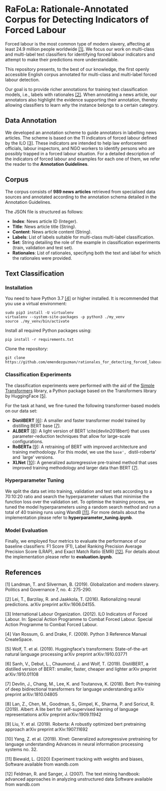 # RaFoLa: Rationale-Annotated Corpus for Detecting Indicators of Forced Labour

Forced labour is the most common type of modern slavery, affecting at least 24.9 million people worldwide [[1]](#1). We focus our work on multi-class and multi-label text classifiers for identifying forced labour indicators and attempt to make their predictions more understandable.

This repository presents, to the best of our knowledge, the first openly accessible English corpus annotated for multi-class and multi-label forced labour detection.

Our goal is to provide richer annotations for training text classification models, i.e., labels with rationales [[2]](#2). When annotating a news article, our annotators also highlight the evidence supporting their annotation, thereby allowing classifiers to learn *why* the instance belongs to a certain category.

## Data Annotation

We developed an annotation scheme to guide annotators in labelling news articles. The scheme is based on the 11 indicators of forced labour defined by the ILO [[3]](#3). These indicators are intended to help law enforcement officials, labour inspectors, and NGO workers to identify persons who are possibly trapped in a forced labour situation. For a detailed description of the indicators of forced labour and examples for each one of them, we refer the reader to the **Annotation Guidelines**.

## Corpus

The corpus consists of **989 news articles** retrieved from specialised data sources and annotated according to the annotation schema detailed in the Annotation Guidelines.

The JSON file is structured as follows:

- **Index**: News article ID (Integer).
- **Title**: News article title (String).
- **Content**: News article content (String).
- **Labels**: List of labels suitable for multi-class multi-label classification.
- **Set**: String detailing the role of the example in classification experiments (train, validation and test set).
- **Rationales**: List of rationales, specifyng both the text and label for which the rationales were provided.

## Text Classification

### Installation

You need to have Python 3.7 [[4]](#4) or higher installed. It is recommended that you use a virtual environment:

```
sudo pip3 install -U virtualenv
virtualenv --system-site-packages -p python3 ./my_venv
source ./my_venv/bin/activate
```

Install all required Python packages using:

```
pip install -r requirements.txt
```

Clone the repository:

```
git clone https://github.com/emendezguzman/rationales_for_detecting_forced_labour.git
```

### Classification Experiments

The classification experiments were performed with the aid of the [Simple Transformers](https://simpletransformers.ai/) library, a Python package based on the Transformers library by HuggingFace [[5]](#5).

For the task at hand, we fine-tuned the following transformer-based models on our data set:
- **DistilBERT** [[6]](#6): A smaller and faster transformer model trained by distilling BERT base [[7]](#7). 
- **ALBERT** [[8]](#8): A light version of BERT \cite{devlin2018bert} that uses parameter-reduction techniques that allow for large-scale configurations.
- **RoBERTa** [[9]](#9): A retraining of BERT with improved architecture and training methodology.  For this model, we use the `base', `distil-roberta' and `large' versions.
- **XLNet** [[10]](#10): A generalized autoregressive pre-trained method that uses improved training methodology and larger data than BERT [[7]](#7).

### Hyperparameter Tuning

We split the data set into training, validation and test sets according to a 70:10:20 ratio and search the hyperparameter values that minimise the function loss over the validation set. To optimise the training process, we tuned the model hyperparameters using a random search method and run a total of 40 training runs using WandB [[11]](#11). For more details about the implementation please refer to **hyperparameter_tuning.ipynb**.

### Model Evaluation

Finally, we employed four metrics to evaluate the performance of our baseline classifiers: F1 Score (F1), Label Ranking Precision Average Precision Score (LRAP), and Exact Match Ratio (EMR) [[12]](#12). For details about the implementation please refer to **evaluation.ipynb**.

## References

<a id="1">[1]</a> 
Landman, T. and Silverman, B. (2019). 
Globalization and modern slavery. 
Politics and Governance 7, no. 4: 275-290.

<a id="2">[2]</a> 
Lei, T., Barzilay, R. and Jaakkola, T. (2016). 
Rationalizing neural predictions. 
arXiv preprint arXiv:1606.04155.

<a id="3">[3]</a> 
International Labour Organization. (2012). 
ILO Indicators of Forced Labour. In: Special Action Programme to Combat Forced Labour.
Special Action Programme to Combat Forced Labour.

<a id="4">[4]</a>
Van Rossum, G. and Drake, F. (2009).
Python 3 Reference Manual
CreateSpace.

<a id="5">[5]</a>
Wolf, T. et al. (2019).
Huggingface's transformers: State-of-the-art natural language processing
arXiv preprint arXiv:1910.03771

<a id="6">[6]</a>
Sanh, V., Debut, L., Chaumond, J. and Wolf, T. (2019).
DistilBERT, a distilled version of BERT: smaller, faster, cheaper and lighter
arXiv preprint arXiv:1910.01108

<a id="7">[7]</a>
Devlin, J., Chang, M., Lee, K. and Toutanova, K. (2018).
Bert: Pre-training of deep bidirectional transformers for language understanding
arXiv preprint arXiv:1810.04805

<a id="8">[8]</a>
Lan, Z., Chen, M., Goodman, S., Gimpel, K., Sharma, P. and Soricut, R. (2019).
Albert: A lite bert for self-supervised learning of language representations
arXiv preprint arXiv:1909.11942

<a id="9">[9]</a>
Liu, Y. et al. (2019).
Roberta: A robustly optimized bert pretraining approach
arXiv preprint arXiv:1907.11692

<a id="10">[10]</a>
Yang, Z. et al. (2019).
Xlnet: Generalized autoregressive pretraining for language understanding
Advances in neural information processing systems no. 32.

<a id="11">[11]</a>
Biewald, L. (2020)
Experiment tracking with weights and biases, 
Software available from wandb.com

<a id="12">[12]</a>
Feldman, R. and Sanger, J. (2007).
The text mining handbook: advanced approaches in analyzing unstructured data
Software available from wandb.com
